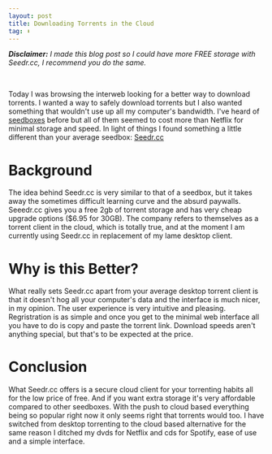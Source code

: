 ```yaml
---
layout: post
title: Downloading Torrents in the Cloud
tag: ⬇️
---
```


***Disclaimer:** I made this blog post so I could have more FREE storage with Seedr.cc, I recommend you do the same.*

<br>

Today I was browsing the interweb looking for a better way to download torrents. I wanted a way to safely download torrents but I also wanted something that wouldn't use up all my computer's bandwidth. I've heard of [seedboxes](https://www.reddit.com/r/seedboxes/) before but all of them seemed to cost more than Netflix for minimal storage and speed. In light of things I found something a little different than your average seedbox: [Seedr.cc](https://seedr.cc)

# Background
The idea behind Seedr.cc is very similar to that of a seedbox, but it takes away the sometimes difficult learning curve and the absurd paywalls. Seeedr.cc gives you a free 2gb of torrent storage and has very cheap upgrade options ($6.95 for 30GB). The company refers to themselves as a torrent client in the cloud, which is totally true, and at the moment I am currently using Seedr.cc in replacement of my lame desktop client.

# Why is this Better?
What really sets Seedr.cc apart from your average desktop torrent client is that it doesn't hog all your computer's data and the interface is much nicer, in my opinion. The user experience is very intuitive and pleasing. Regristration is as simple and once you get to the minimal web interface all you have to do is copy and paste the torrent link. Download speeds aren't anything special, but that's to be expected at the price.

# Conclusion
What Seedr.cc offers is a secure cloud client for your torrenting habits all for the low price of free. And if you want extra storage it's very affordable compared to other seedboxes. With the push to cloud based everything being so popular right now it only seems right that torrents would too. I have switched from desktop torrenting to the cloud based alternative for the same reason I ditched my dvds for Netflix and cds for Spotify, ease of use and a simple interface.
